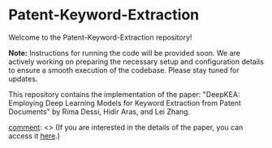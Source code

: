 # Patent-Keyword-Extraction

Welcome to the Patent-Keyword-Extraction repository!

**Note:** Instructions for running the code will be provided soon. We are actively working on preparing the necessary setup and configuration details to ensure a smooth execution of the codebase. Please stay tuned for updates.

This repository contains the implementation of the paper:
"DeepKEA: Employing Deep Learning Models for Keyword Extraction from Patent Documents"
by Rima Dessi, Hidir Aras, and Lei Zhang.

[comment]: <> (If you are interested in the details of the paper, you can access it [here](link_to_paper).)

[comment]: <> (This is a comment, it will not be included)

